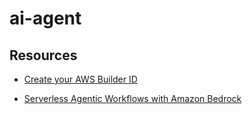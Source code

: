 # ai-agent

## Resources

- [Create your AWS Builder ID](https://community.aws/BuilderID?trk=732e0dd9-1724-4c87-a804-80f44dd1bc7e&sc_channel=el)

- [Serverless Agentic Workflows with Amazon Bedrock](https://www.deeplearning.ai/short-courses/serverless-agentic-workflows-with-amazon-bedrock/?trk=9389a6b9-1280-4996-a54b-23f483fb9f0e&sc_channel=el)
